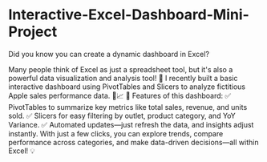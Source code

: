 # Interactive-Excel-Dashboard-Mini-Project


Did you know you can create a dynamic dashboard in Excel?

Many people think of Excel as just a spreadsheet tool, but it's also a powerful data visualization and analysis tool! 🚀
I recently built a basic interactive dashboard using PivotTables and Slicers to analyze fictitious Apple sales performance data. 🍏📈
🔹 Features of this dashboard:
✅ PivotTables to summarize key metrics like total sales, revenue, and units sold.
✅ Slicers for easy filtering by outlet, product category, and YoY Variance.
✅ Automated updates—just refresh the data, and insights adjust instantly.
With just a few clicks, you can explore trends, compare performance across categories, and make data-driven decisions—all within Excel! 💡
